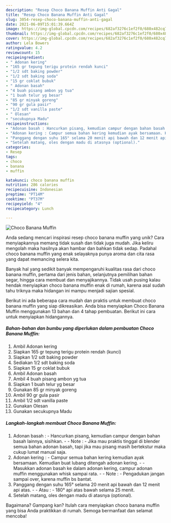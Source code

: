 ```yaml
---
description: "Resep Choco Banana Muffin Anti Gagal"
title: "Resep Choco Banana Muffin Anti Gagal"
slug: 3054-resep-choco-banana-muffin-anti-gagal
date: 2021-06-09T15:01:39.664Z
image: https://img-global.cpcdn.com/recipes/682af3276c1ef2f0/680x482cq70/choco-banana-muffin-foto-resep-utama.jpg
thumbnail: https://img-global.cpcdn.com/recipes/682af3276c1ef2f0/680x482cq70/choco-banana-muffin-foto-resep-utama.jpg
cover: https://img-global.cpcdn.com/recipes/682af3276c1ef2f0/680x482cq70/choco-banana-muffin-foto-resep-utama.jpg
author: Lela Bowers
ratingvalue: 4.2
reviewcount: 15
recipeingredient:
- " Adonan kering"
- "165 gr tepung terigu protein rendah kunci"
- "1/2 sdt baking powder"
- "1/2 sdt baking soda"
- "15 gr coklat bubuk"
- " Adonan basah"
- "4 buah pisang ambon yg tua"
- "1 buah telur yg besar"
- "85 gr minyak goreng"
- "90 gr gula pasir"
- "1/2 sdt vanilla paste"
- " Olesan"
- "secukupnya Madu"
recipeinstructions:
- "Adonan basah : Hancurkan pisang, kemudian campur dengan bahan basah lainnya, sisihkan.  Note : Jika mau praktis tinggal di blender semua bahan adonan basah, tapi jika mau pisang masih bertekstur maka cukup lumat manual saja."
- "Adonan kering : Campur semua bahan kering kemudian ayak bersamaan. Kemudian buat lubang ditengah adonan kering.  Masukkan adonan basah ke dalam adonan kering, campur adonan muffin menggunakan whisk sampai rata.  Note :  Pengadukan jangan sampai over, karena muffin bs bantat."
- "Panggang dengan suhu 165° selama 20 menit api bawah dan 12 menit api atas.  Atau : 180° api atas bawah selama 25 menit."
- "Setelah matang, oles dengan madu di atasnya (optional)."
categories:
- Resep
tags:
- choco
- banana
- muffin

katakunci: choco banana muffin 
nutrition: 286 calories
recipecuisine: Indonesian
preptime: "PT14M"
cooktime: "PT37M"
recipeyield: "4"
recipecategory: Lunch

---
```



![Choco Banana Muffin](https://img-global.cpcdn.com/recipes/682af3276c1ef2f0/680x482cq70/choco-banana-muffin-foto-resep-utama.jpg)

Anda sedang mencari inspirasi resep choco banana muffin yang unik? Cara menyiapkannya memang tidak susah dan tidak juga mudah. Jika keliru mengolah maka hasilnya akan hambar dan bahkan tidak sedap. Padahal choco banana muffin yang enak selayaknya punya aroma dan cita rasa yang dapat memancing selera kita.

Banyak hal yang sedikit banyak mempengaruhi kualitas rasa dari choco banana muffin, pertama dari jenis bahan, selanjutnya pemilihan bahan segar, hingga cara membuat dan menyajikannya. Tidak usah pusing kalau hendak menyiapkan choco banana muffin enak di rumah, karena asal sudah tahu triknya maka hidangan ini mampu menjadi sajian spesial.




Berikut ini ada beberapa cara mudah dan praktis untuk membuat choco banana muffin yang siap dikreasikan. Anda bisa menyiapkan Choco Banana Muffin menggunakan 13 bahan dan 4 tahap pembuatan. Berikut ini cara untuk menyiapkan hidangannya.

<!--inarticleads1-->

##### Bahan-bahan dan bumbu yang diperlukan dalam pembuatan Choco Banana Muffin:

1. Ambil  Adonan kering
1. Siapkan 165 gr tepung terigu protein rendah (kunci)
1. Siapkan 1/2 sdt baking powder
1. Sediakan 1/2 sdt baking soda
1. Siapkan 15 gr coklat bubuk
1. Ambil  Adonan basah
1. Ambil 4 buah pisang ambon yg tua
1. Siapkan 1 buah telur yg besar
1. Gunakan 85 gr minyak goreng
1. Ambil 90 gr gula pasir
1. Ambil 1/2 sdt vanilla paste
1. Gunakan  Olesan
1. Gunakan secukupnya Madu




<!--inarticleads2-->

##### Langkah-langkah membuat Choco Banana Muffin:

1. Adonan basah : - Hancurkan pisang, kemudian campur dengan bahan basah lainnya, sisihkan. -  - Note : - Jika mau praktis tinggal di blender semua bahan adonan basah, tapi jika mau pisang masih bertekstur maka cukup lumat manual saja.
1. Adonan kering : - Campur semua bahan kering kemudian ayak bersamaan. Kemudian buat lubang ditengah adonan kering. -  - Masukkan adonan basah ke dalam adonan kering, campur adonan muffin menggunakan whisk sampai rata. -  - Note :  - Pengadukan jangan sampai over, karena muffin bs bantat.
1. Panggang dengan suhu 165° selama 20 menit api bawah dan 12 menit api atas. -  - Atau : - 180° api atas bawah selama 25 menit.
1. Setelah matang, oles dengan madu di atasnya (optional).




Bagaimana? Gampang kan? Itulah cara menyiapkan choco banana muffin yang bisa Anda praktikkan di rumah. Semoga bermanfaat dan selamat mencoba!
